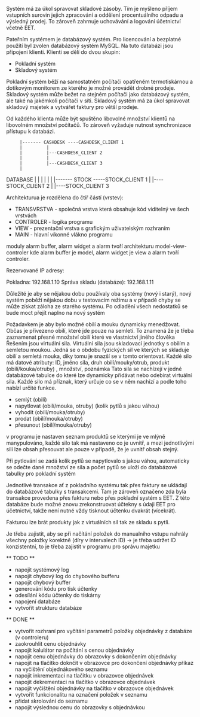 

Systém má za úkol spravovat skladové zásoby. Tím je myšleno příjem vstupních surovin jejich zpracování a oddělení procentuálního odpadu a výsledný prodej. To zároveň zahrnuje uchovávání a logování účetnictví včetně EET.

Pateřním systémem je databázový systém. Pro licencování a bezplatné použití byl zvolen databázový systém MySQL. Na tuto databázi jsou připojeni klienti. Klienti se dělí do dvou skupin:
* Pokladní systém
* Skladový systém


Pokladní systém běží na samostatném počítači opatřeném termotiskárnou a dotikovým monitorem ze kterého je možné provádět drobné prodeje. 
Skladový systém může bežet na stejném počítači jako databázový systém, ale také na jakémkoli počítači v síti. Skladový systém má za úkol spravovat skladový majetek a vytvářet faktury pro větší prodeje.

Od každého klienta může být spuštěno libovolné množství klientů na libovolném množství počítačů. To zároveň vyžaduje nutnost synchronizace přístupu k databázi.


		 |------- CASHDESK ----CASHDESK_CLIENT 1
		 | 		   |
		 |		   |---CASHDESK_CLIENT 2
		 |		   |
		 |		   |---CASHDESK_CLIENT 3
		 |
DATABASE |
		 |
		 |
		 |
		 |
		 |
		 |------- STOCK -----STOCK_CLIENT 1
			        |
			        |----STOCK_CLIENT 2
			        |
			        |----STOCK_CLIENT 3





Architekturua je rozdělena do čtiř částí (vrstev):
* TRANSVRSTVA - společná vrstva která obsahuje kód viditelný ve šech vrstvách
* CONTROLER - logika programu
* VIEW - prezentační vrstva s grafickým uživatelským rozhraním
* MAIN -  hlavní víkonné vlákno programu


moduly alarm buffer, alarm widget a alarm tvoří architekturu model-view-controler kde alarm buffer je model, alarm widget je view a alarm tvoří controler.



Rezervované IP adresy:

Pokladna: 192.168.1.10
Správa skladu (databáze): 192.168.1.11


Důležité je aby se nějakou dobu používaly oba systémy (nový i starý), nový systém poběží nějakou dobu v testovacím režimu a v případě chyby se může získat záloha ze starého systému. Po odladění všech nedostatků se bude moct přejít naplno na nový systém

Požadavkem je aby bylo možné obilí a mouku dynamicky menedžovat. Občas je přivezeno obilí, které jde pouze na semletí. To znamená že je třeba zaznamenat přesné množství obilí které ve vlastnictví jiného člověka
Řešením jsou virtuální sila. Virtuální sila jsou skladovací jednotky s obilím a semletou moukou. Jedná se o obdobu fyzických sil ve kterých se skladuje obilí a semletá mouka, díky tomu je snazší se v tomto orientovat.
Každé silo má datové atributy: ID, jméno sila, druh obilí/mouky/otrub, produkt (obilí/kouka/otruby) , množství, poznámka
Tato sila se nachízejí v jedné databázové tabulce do které lze dynamicky přidávat nebo odebírat virtuální sila.
Každé silo má příznak, který určuje co se v něm nachízí a podle toho nabízí určité funkce.
- semlýt (obilí)
- napytlovat (obilí/mouka, otruby) (kolik pytlů s jakou váhou)
- vyhodit (obilí/mouka/otruby)
- prodat (obilí/mouka/otruby)
- přesunout (obilí/mouka/otruby)

v programu je nastaven seznam produktů se kterými je ve mlýně manypulováno, každé silo tak má nastaveno co je uvnitř, a mezi jednotlivými sili lze obsah přesouvat ale pouze v případě, že je uvnitř obsah stejný.

Při pytlování se zadá kolik pytlů se napytlovalo s jakou váhou, automaticky se odečte dané množství ze sila a počet pytlů se uloží do databázové tabulky pro pokladní systém

Jednotlivé transakce ať z pokladního systému tak přes faktury se ukládají do databázové tabulky s transakcemi. Tam je zároveň označeno zda byla transakce provedena přes fakturu nebo přes pokladní systém s EET. Z této databáze bude možné znovu zrekonstruovat účtekny s údaji EET pro účetnictví, takže není nutné vždy tisknout účtenku dvakrát (vícekrát).

Fakturou lze brát produkty jak z virtuálních sil tak ze skladu s pytli.


Je třeba zajistit, aby se při načítání položek do manualního vstupu nahrály všechny položky korektně (díry v intervalech ID) -> je třeba udržet ID konzistentní, to je třeba zajistit v programu pro správu majetku


** TODO **

* napojit systémový log 
* napojit chybový log do chybového bufferu
* napojit chybový buffer
* generování kódu pro tisk účtenky
* odesílání kódu účtenky do tiskárny
* napojení databáze
* vytvořit strukturu databáze

** DONE **

* vytvořit rozhraní pro vyčítání parametrů položky objednávky z databáze (v controleru)	
* zaokrouhlit cenu objednávky
* napojit kalulátor na počítání s cenou objednávky
* napojit cenu objednávky do obrazovky s dokončením objednávky
* napojit na tlačítko doknčit v obrazovce pro dokončení objednávky příkaz na vyčištění objednákového seznamu
* napojit inkrementaci na tlačítku v obrazovce objednávek
* napojit dekrementaci na tlačítko v obrazovce objednávek
* napojit vyčištění objednávky na tlačítko v obrazovce objednávek
* vytvořit funkcionalitu na označení položek v seznamu
* přidat skrolování do seznamu
* napojit výslednou cenu do obrazovky s objednávkou
























